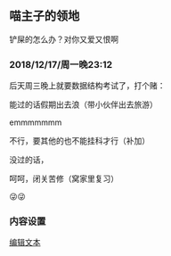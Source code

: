## 喵主子的领地


铲屎的怎么办？对你又爱又恨啊



### 2018/12/17/周一晚23:12

后天周三晚上就要数据结构考试了，打个赌：

能过的话假期出去浪（带小伙伴出去旅游）

emmmmmmm

不行，要其他的也不能挂科才行（补加）

没过的话，

呵呵，闭关苦修（窝家里复习）











😜😜
### 内容设置
 [编辑文本](https://github.com/knot-ido/bk/edit/master/README.md) 

